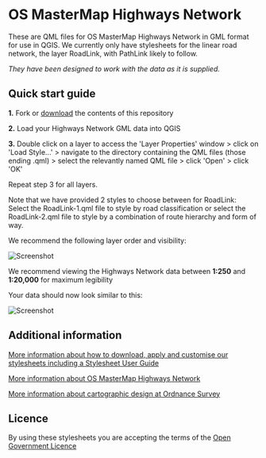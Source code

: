 # OS MasterMap Highways Network

These are QML files for OS MasterMap Highways Network in GML format for use in QGIS.
We currently only have stylesheets for the linear road network, the layer RoadLink, with PathLink likely to follow.

*They have been designed to work with the data as it is supplied.*

## Quick start guide

**1.**  Fork or [download](https://github.com/OrdnanceSurvey/OS-MasterMap-Highways-Network-stylesheets/archive/master.zip) the contents of this repository

**2.**  Load your Highways Network GML data into QGIS

**3.**  Double click on a layer to access the 'Layer Properties' window > click on 'Load Style...' > navigate to the directory containing the QML files (those ending .qml) > select the relevantly named QML file > click 'Open' > click 'OK'

Repeat step 3 for all layers.

Note that we have provided 2 styles to choose between for RoadLink: Select the RoadLink-1.qml file to style by road classification or select the RoadLink-2.qml file to style by a combination of route hierarchy and form of way.

We recommend the following layer order and visibility:

  ![Screenshot](https://github.com/OrdnanceSurvey/OS-MasterMap-Highways-Network-stylesheets/raw/master/GML%20stylesheets/QGIS%20stylesheets%20(QML)/images/OS_MasterMap_Highways_Network_layer_order.png )

We recommend viewing the Highways Network data between **1:250** and **1:20,000** for maximum legibility

Your data should now look similar to this: 

  ![Screenshot](https://github.com/OrdnanceSurvey/OS-MasterMap-Highways-Network-stylesheets/raw/master/GML%20stylesheets/QGIS%20stylesheets%20(QML)/images/OS_MasterMap_Highways_Network_screenshot.png "Screenshot of OS MasterMap Highways Network RoadLink in the RoadLink-2 style")

## Additional information

[More information about how to download, apply and customise our stylesheets including a Stylesheet User Guide](http://www.ordnancesurvey.co.uk/resources/carto-design/cartographic-stylesheets.html)

[More information about OS MasterMap Highways Network](https://www.ordnancesurvey.co.uk/business-and-government/products/os-mastermap-highways-network.html)

[More information about cartographic design at Ordnance Survey](https://www.ordnancesurvey.co.uk/resources/carto-design/)

## Licence

By using these stylesheets you are accepting the terms of the [Open Government Licence](http://www.nationalarchives.gov.uk/doc/open-government-licence/version/3/)